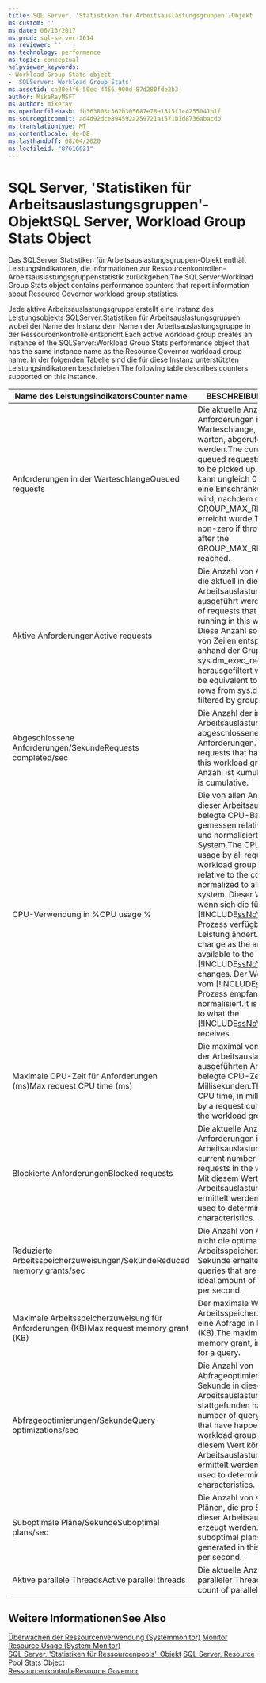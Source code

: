 ```yaml
---
title: SQL Server, 'Statistiken für Arbeitsauslastungsgruppen'-Objekt | Microsoft-Dokumentation
ms.custom: ''
ms.date: 06/13/2017
ms.prod: sql-server-2014
ms.reviewer: ''
ms.technology: performance
ms.topic: conceptual
helpviewer_keywords:
- Workload Group Stats object
- 'SQLServer: Workload Group Stats'
ms.assetid: ca20e4f6-50ec-4456-900d-87d280fde2b3
author: MikeRayMSFT
ms.author: mikeray
ms.openlocfilehash: fb363803c562b305687e78e1315f1c4255041b1f
ms.sourcegitcommit: ad4d92dce894592a259721a1571b1d8736abacdb
ms.translationtype: MT
ms.contentlocale: de-DE
ms.lasthandoff: 08/04/2020
ms.locfileid: "87616021"
---
```

# <a name="sql-server-workload-group-stats-object"></a><span data-ttu-id="8f317-102">SQL Server, 'Statistiken für Arbeitsauslastungsgruppen'-Objekt</span><span class="sxs-lookup"><span data-stu-id="8f317-102">SQL Server, Workload Group Stats Object</span></span>
  <span data-ttu-id="8f317-103">Das SQLServer:Statistiken für Arbeitsauslastungsgruppen-Objekt enthält Leistungsindikatoren, die Informationen zur Ressourcenkontrollen-Arbeitsauslastungsgruppenstatistik zurückgeben.</span><span class="sxs-lookup"><span data-stu-id="8f317-103">The SQLServer:Workload Group Stats object contains performance counters that report information about Resource Governor workload group statistics.</span></span>  
  
 <span data-ttu-id="8f317-104">Jede aktive Arbeitsauslastungsgruppe erstellt eine Instanz des Leistungsobjekts SQLServer:Statistiken für Arbeitsauslastungsgruppen, wobei der Name der Instanz dem Namen der Arbeitsauslastungsgruppe in der Ressourcenkontrolle entspricht.</span><span class="sxs-lookup"><span data-stu-id="8f317-104">Each active workload group creates an instance of the SQLServer:Workload Group Stats performance object that has the same instance name as the Resource Governor workload group name.</span></span> <span data-ttu-id="8f317-105">In der folgenden Tabelle sind die für diese Instanz unterstützten Leistungsindikatoren beschrieben.</span><span class="sxs-lookup"><span data-stu-id="8f317-105">The following table describes counters supported on this instance.</span></span>  
  
|<span data-ttu-id="8f317-106">Name des Leistungsindikators</span><span class="sxs-lookup"><span data-stu-id="8f317-106">Counter name</span></span>|<span data-ttu-id="8f317-107">BESCHREIBUNG</span><span class="sxs-lookup"><span data-stu-id="8f317-107">Description</span></span>|  
|------------------|-----------------|  
|<span data-ttu-id="8f317-108">Anforderungen in der Warteschlange</span><span class="sxs-lookup"><span data-stu-id="8f317-108">Queued requests</span></span>|<span data-ttu-id="8f317-109">Die aktuelle Anzahl der Anforderungen in der Warteschlange, die darauf warten, abgerufen zu werden.</span><span class="sxs-lookup"><span data-stu-id="8f317-109">The current number of queued requests that is waiting to be picked up.</span></span> <span data-ttu-id="8f317-110">Diese Anzahl kann ungleich 0 (null) sein, wenn eine Einschränkung angewandt wird, nachdem der Grenzwert GROUP_MAX_REQUESTS erreicht wurde.</span><span class="sxs-lookup"><span data-stu-id="8f317-110">This count can be non-zero if throttling occurs after the GROUP_MAX_REQUESTS limit is reached.</span></span>|  
|<span data-ttu-id="8f317-111">Aktive Anforderungen</span><span class="sxs-lookup"><span data-stu-id="8f317-111">Active requests</span></span>|<span data-ttu-id="8f317-112">Die Anzahl von Anforderungen, die aktuell in dieser Arbeitsauslastungsgruppe ausgeführt werden.</span><span class="sxs-lookup"><span data-stu-id="8f317-112">The number of requests that are currently running in this workload group.</span></span> <span data-ttu-id="8f317-113">Diese Anzahl sollte der Anzahl von Zeilen entsprechen, die anhand der Gruppen-ID aus sys.dm_exec_requests herausgefiltert wird.</span><span class="sxs-lookup"><span data-stu-id="8f317-113">This should be equivalent to the count of rows from sys.dm_exec_requests filtered by group ID.</span></span>|  
|<span data-ttu-id="8f317-114">Abgeschlossene Anforderungen/Sekunde</span><span class="sxs-lookup"><span data-stu-id="8f317-114">Requests completed/sec</span></span>|<span data-ttu-id="8f317-115">Die Anzahl der in dieser Arbeitsauslastungsgruppe abgeschlossenen Anforderungen.</span><span class="sxs-lookup"><span data-stu-id="8f317-115">The number of requests that have completed in this workload group.</span></span> <span data-ttu-id="8f317-116">Diese Anzahl ist kumulativ.</span><span class="sxs-lookup"><span data-stu-id="8f317-116">This number is cumulative.</span></span>|  
|<span data-ttu-id="8f317-117">CPU-Verwendung in %</span><span class="sxs-lookup"><span data-stu-id="8f317-117">CPU usage %</span></span>|<span data-ttu-id="8f317-118">Die von allen Anforderungen in dieser Arbeitsauslastungsgruppe belegte CPU-Bandbreite, gemessen relativ zum Computer und normalisiert auf alle CPUs im System.</span><span class="sxs-lookup"><span data-stu-id="8f317-118">The CPU bandwidth usage by all requests in this workload group measured relative to the computer and normalized to all the CPUs on the system.</span></span> <span data-ttu-id="8f317-119">Dieser Wert ändert sich, wenn sich die für den [!INCLUDE[ssNoVersion](../../includes/ssnoversion-md.md)] -Prozess verfügbare CPU-Leistung ändert.</span><span class="sxs-lookup"><span data-stu-id="8f317-119">This value will change as the amount of CPU available to the [!INCLUDE[ssNoVersion](../../includes/ssnoversion-md.md)] process changes.</span></span> <span data-ttu-id="8f317-120">Der Wert wird auf die vom [!INCLUDE[ssNoVersion](../../includes/ssnoversion-md.md)] -Prozess empfangenen Elemente normalisiert.</span><span class="sxs-lookup"><span data-stu-id="8f317-120">It is not normalized to what the [!INCLUDE[ssNoVersion](../../includes/ssnoversion-md.md)] process receives.</span></span>|  
|<span data-ttu-id="8f317-121">Maximale CPU-Zeit für Anforderungen (ms)</span><span class="sxs-lookup"><span data-stu-id="8f317-121">Max request CPU time (ms)</span></span>|<span data-ttu-id="8f317-122">Die maximal von einer aktuell in der Arbeitsauslastungsgruppe ausgeführten Anforderung belegte CPU-Zeit in Millisekunden.</span><span class="sxs-lookup"><span data-stu-id="8f317-122">The maximum CPU time, in milliseconds, used by a request currently running in the workload group.</span></span>|  
|<span data-ttu-id="8f317-123">Blockierte Anforderungen</span><span class="sxs-lookup"><span data-stu-id="8f317-123">Blocked requests</span></span>|<span data-ttu-id="8f317-124">Die aktuelle Anzahl blockierter Anforderungen in der Arbeitsauslastungsgruppe.</span><span class="sxs-lookup"><span data-stu-id="8f317-124">The current number of blocked requests in the workload group.</span></span> <span data-ttu-id="8f317-125">Mit diesem Wert können Arbeitsauslastungseigenschaften ermittelt werden.</span><span class="sxs-lookup"><span data-stu-id="8f317-125">This can be used to determine workload characteristics.</span></span>|  
|<span data-ttu-id="8f317-126">Reduzierte Arbeitsspeicherzuweisungen/Sekunde</span><span class="sxs-lookup"><span data-stu-id="8f317-126">Reduced memory grants/sec</span></span>|<span data-ttu-id="8f317-127">Die Anzahl von Abfragen, die nicht die optimale Menge an Arbeitsspeicherzuweisungen pro Sekunde erhalten.</span><span class="sxs-lookup"><span data-stu-id="8f317-127">The number of queries that are getting less than ideal amount of memory grants per second.</span></span>|  
|<span data-ttu-id="8f317-128">Maximale Arbeitsspeicherzuweisung für Anforderungen (KB)</span><span class="sxs-lookup"><span data-stu-id="8f317-128">Max request memory grant (KB)</span></span>|<span data-ttu-id="8f317-129">Der maximale Wert der Arbeitsspeicherzuweisung für eine Abfrage in Kilobyte (KB).</span><span class="sxs-lookup"><span data-stu-id="8f317-129">The maximum value of memory grant, in kilobytes (KB), for a query.</span></span>|  
|<span data-ttu-id="8f317-130">Abfrageoptimierungen/Sekunde</span><span class="sxs-lookup"><span data-stu-id="8f317-130">Query optimizations/sec</span></span>|<span data-ttu-id="8f317-131">Die Anzahl von Abfrageoptimierungen, die pro Sekunde in dieser Arbeitsauslastungsgruppe stattgefunden haben.</span><span class="sxs-lookup"><span data-stu-id="8f317-131">The number of query optimizations that have happened in this workload group per second.</span></span> <span data-ttu-id="8f317-132">Mit diesem Wert können Arbeitsauslastungseigenschaften ermittelt werden.</span><span class="sxs-lookup"><span data-stu-id="8f317-132">This can be used to determine workload characteristics.</span></span>|  
|<span data-ttu-id="8f317-133">Suboptimale Pläne/Sekunde</span><span class="sxs-lookup"><span data-stu-id="8f317-133">Suboptimal plans/sec</span></span>|<span data-ttu-id="8f317-134">Die Anzahl von suboptimalen Plänen, die pro Sekunde in dieser Arbeitsauslastungsgruppe erzeugt werden.</span><span class="sxs-lookup"><span data-stu-id="8f317-134">The number of suboptimal plans that are generated in this workload group per second.</span></span>|  
|<span data-ttu-id="8f317-135">Aktive parallele Threads</span><span class="sxs-lookup"><span data-stu-id="8f317-135">Active parallel threads</span></span>|<span data-ttu-id="8f317-136">Die aktuelle Anzahl belegter paralleler Threads.</span><span class="sxs-lookup"><span data-stu-id="8f317-136">The current count of parallel threads usage.</span></span>|  
  
## <a name="see-also"></a><span data-ttu-id="8f317-137">Weitere Informationen</span><span class="sxs-lookup"><span data-stu-id="8f317-137">See Also</span></span>  
 <span data-ttu-id="8f317-138">[Überwachen der Ressourcenverwendung &#40;Systemmonitor&#41;](monitor-resource-usage-system-monitor.md) </span><span class="sxs-lookup"><span data-stu-id="8f317-138">[Monitor Resource Usage &#40;System Monitor&#41;](monitor-resource-usage-system-monitor.md) </span></span>  
 <span data-ttu-id="8f317-139">[SQL Server, 'Statistiken für Ressourcenpools'-Objekt](sql-server-resource-pool-stats-object.md) </span><span class="sxs-lookup"><span data-stu-id="8f317-139">[SQL Server, Resource Pool Stats Object](sql-server-resource-pool-stats-object.md) </span></span>  
 [<span data-ttu-id="8f317-140">Ressourcenkontrolle</span><span class="sxs-lookup"><span data-stu-id="8f317-140">Resource Governor</span></span>](../resource-governor/resource-governor.md)  
  
  

